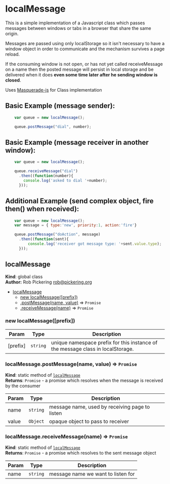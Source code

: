 # localMessage

This is a simple implementation of a Javascript class which
passes messages between windows or tabs in a browser that share the same origin.

Messages are passed using only localStorage so it isn't necessary to have a
window object in order to communicate and the mechanism survives a page reload.

If the consuming window is not open, or has not yet called receiveMessage on a name
then the posted message will persist in local storage and be delivered when
it does **even some time later after he sending window is closed**.

Uses [Masquerade-js](https://github.com/ipcortex/Masquerade-JS) for Class implementation

## Basic Example (message sender):
```javascript
    var queue = new localMessage();

    queue.postMessage("dial", number);
```

## Basic Example (message receiver in another window):
```javascript
    var queue = new localMessage();

    queue.receiveMessage("dial")
      .then((function(number){
        console.log('asked to dial '+number);
      }));
```

## Additional Example (send complex object, fire then() when received):
```javascript
    var queue = new localMessage();
    var message = { type:'new', priority:1, action:'fire'}

    queue.postMessage("doAction", message)
      .then((function(sent){
          console.log('receiver got message type: '+sent.value.type);
      }));
```
<a name="localMessage"></a>
## localMessage
**Kind**: global class  
**Author:** Rob Pickering rob@pickering.org  

* [localMessage](#localMessage)
    * [new localMessage([prefix])](#new_localMessage_new)
    * [.postMessage(name, value)](#localMessage.postMessage) ⇒ <code>Promise</code>
    * [.receiveMessage(name)](#localMessage.receiveMessage) ⇒ <code>Promise</code>

<a name="new_localMessage_new"></a>
### new localMessage([prefix])

| Param | Type | Description |
| --- | --- | --- |
| [prefix] | <code>string</code> | unique namespace prefix for this  instance of the message class in localStorage. |

<a name="localMessage.postMessage"></a>
### localMessage.postMessage(name, value) ⇒ <code>Promise</code>
**Kind**: static method of <code>[localMessage](#localMessage)</code>  
**Returns**: <code>Promise</code> - a promise which resolves when the message is
  received by the consumer  

| Param | Type | Description |
| --- | --- | --- |
| name | <code>string</code> | message name, used by receiving page to listen |
| value | <code>Object</code> | opaque object to pass to receiver |

<a name="localMessage.receiveMessage"></a>
### localMessage.receiveMessage(name) ⇒ <code>Promise</code>
**Kind**: static method of <code>[localMessage](#localMessage)</code>  
**Returns**: <code>Promise</code> - a promise which resolves to the sent message object  

| Param | Type | Description |
| --- | --- | --- |
| name | <code>string</code> | message name we want to listen for |

